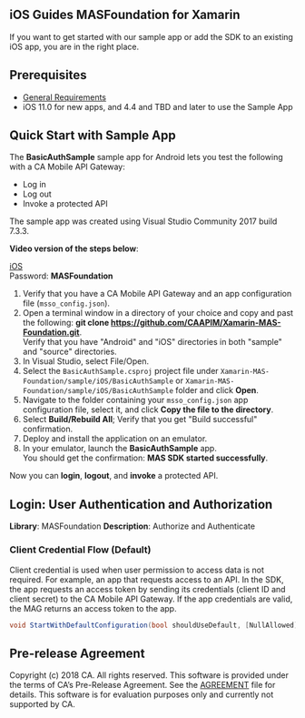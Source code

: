 
## iOS Guides MASFoundation for Xamarin

If you want to get started with our sample app or add the SDK to an existing iOS app, you are in the right place.

## Prerequisites

- [General Requirements](http://mas.ca.com/TBD)
- iOS 11.0 for new apps, and 4.4 and TBD and later to use the Sample App                                     
 
## Quick Start with Sample App

The **BasicAuthSample** sample app for Android lets you test the following with a CA Mobile API Gateway:

- Log in
- Log out
- Invoke a protected API 

The sample app was created using Visual Studio Community 2017 build 7.3.3. 

**Video version of the steps below**: 
  
[iOS](https://vimeo.com/252969575)<br>
Password: **MASFoundation**</br>

1. Verify that you have a CA Mobile API Gateway and an app configuration file (`msso_config.json`).  
2. Open a terminal window in a directory of your choice and copy and past the following: **git clone https://github.com/CAAPIM/Xamarin-MAS-Foundation.git**.  
Verify that you have "Android" and "iOS" directories in both "sample" and "source" directories.
3. In Visual Studio, select File/Open.
4. Select the `BasicAuthSample.csproj` project file under `Xamarin-MAS-Foundation/sample/iOS/BasicAuthSample` or `Xamarin-MAS-Foundation/sample/iOS/BasicAuthSample` folder and click **Open**. 
5. Navigate to the folder containing your `msso_config.json` app configuration file, select it, and click **Copy the file to the directory**.
6. Select **Build/Rebuild All**; Verify that you get "Build successful" confirmation.
7. Deploy and install the application on an emulator.
8. In your emulator, launch the **BasicAuthSample** app.  
You should get the confirmation: **MAS SDK started successfully**.

Now you can **login**, **logout**, and **invoke** a protected API. 


## Login: User Authentication and Authorization

**Library**: MASFoundation
**Description**: Authorize and Authenticate


### Client Credential Flow (Default)

Client credential is used when user permission to access data is not required. For example, an app that requests access to an API. In the SDK, the app requests an access token by sending its credentials (client ID and client secret) to the CA Mobile API Gateway. If the app credentials are valid, the MAG returns an access token to the app.

```C#
void StartWithDefaultConfiguration(bool shouldUseDefault, [NullAllowed] MASCompletionErrorBlock completion);
```

## Pre-release Agreement

Copyright (c) 2018 CA. All rights reserved.
This software is provided under the terms of CA’s Pre-Release Agreement. See the [AGREEMENT][agreement-link] file for details. This software is for evaluation purposes only and currently not supported by CA.

 [mag]: https://docops.ca.com/mag
 [mas.ca.com]: http://mas.ca.com/
 [docs]: http://mas.ca.com/docs/
 [StackOverflow]: http://stackoverflow.com/questions/tagged/massdk
 [download]: https://github.com/CAAPIM/iOS-MAS-Foundation/archive/master.zip
 [contributing]: /CONTRIBUTING
 [license-link]: /LICENSE
 [prerequisites]: http://mas.ca.com/docs/ios/1.6.00/guides/#prerequisites
 [agreement-link]: /CA-Beta-Pre-Release-Agreement
